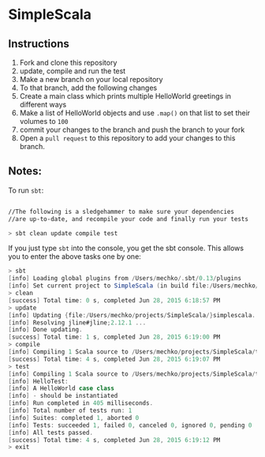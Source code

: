 # SimpleScala

## Instructions

1. Fork and clone this repository
2. update, compile and run the test
3. Make a new branch on your local repository
4. To that branch, add the following changes
5. Create a main class which prints multiple HelloWorld greetings in different ways
6. Make a list of HelloWorld objects and use `.map()` on that list to set their volumes to `100`
7. commit your changes to the branch and push the branch to your fork
8. Open a `pull request` to this repository to add your changes to this branch.

## Notes:

To run `sbt`:

```bash

//The following is a sledgehammer to make sure your dependencies 
//are up-to-date, and recompile your code and finally run your tests

> sbt clean update compile test

```

If you just type `sbt` into the console, you get the sbt console.  This allows you to enter the above tasks one by one:

```sbt
> sbt 
[info] Loading global plugins from /Users/mechko/.sbt/0.13/plugins
[info] Set current project to SimpleScala (in build file:/Users/mechko/projects/SimpleScala/)
> clean
[success] Total time: 0 s, completed Jun 28, 2015 6:18:57 PM
> update
[info] Updating {file:/Users/mechko/projects/SimpleScala/}simplescala...
[info] Resolving jline#jline;2.12.1 ...
[info] Done updating.
[success] Total time: 1 s, completed Jun 28, 2015 6:19:00 PM
> compile
[info] Compiling 1 Scala source to /Users/mechko/projects/SimpleScala/target/scala-2.11/classes...
[success] Total time: 4 s, completed Jun 28, 2015 6:19:07 PM
> test
[info] Compiling 1 Scala source to /Users/mechko/projects/SimpleScala/target/scala-2.11/test-classes...
[info] HelloTest:
[info] A HelloWorld case class
[info] - should be instantiated
[info] Run completed in 405 milliseconds.
[info] Total number of tests run: 1
[info] Suites: completed 1, aborted 0
[info] Tests: succeeded 1, failed 0, canceled 0, ignored 0, pending 0
[info] All tests passed.
[success] Total time: 4 s, completed Jun 28, 2015 6:19:12 PM
> exit
```
